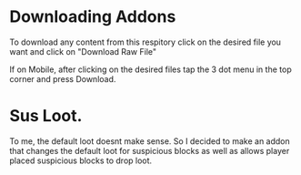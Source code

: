 # Downloading Addons
To download any content from this respitory click on the desired file you want and click on "Download Raw File"

If on Mobile, after clicking on the desired files tap the 3 dot menu in the top corner and press Download.


# Sus Loot.

To me, the default loot doesnt make sense. So I decided to make an addon that changes the default loot for suspicious blocks as well as allows player placed suspicious blocks to drop loot.
